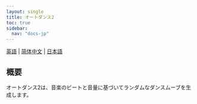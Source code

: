 ```yaml
---
layout: single
title: オートダンス2
toc: true
sidebar:
  nav: "docs-jp"
---
```

[英語](/dancexr/features/autodance2) | [简体中文](/zh/dancexr/features/autodance2) | [日本語](/jp/dancexr/features/autodance2)

## 概要
オートダンス2は、音楽のビートと音量に基づいてランダムなダンスムーブを生成します。